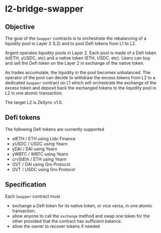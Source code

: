 # l2-bridge-swapper

## Objective

The goal of the `Swapper` contracts is to orchestrate the rebalancing of a liquidity pool in Layer 2 (L2) and to pool Defi tokens from L1 to L2.

Argent operates liquidity pools in Layer 2. Each pool is made of a Defi token (stETH, yUSDC, etc) and a native token (ETH, USDC, etc). Users can buy and sell the Defi token on the Layer 2 in exchange of the native token. 

As trades accumulate, the liquidity in the pool becomes unbalanced. The operator of the pool can decide to withdraw the excess tokens from L2 to a dedicated `Swapper` contract on L1 which will orchestrate the exchange of the excess token and deposit back the exchanged tokens to the liquidity pool in L2 in one atomic transaction.

The target L2 is ZkSync v1.0.

## Defi tokens

The following Defi tokens are currently supported

- stETH / ETH using Lido Finance
- yUSDC / USDC using Yearn
- yDAI / DAI using Yearn
- yWBTC / WBTC using Yearn
- crvStEth / ETH using Yearn
- GVT / DAI using Gro Protocol
- GVT / USDC using Gro Protocol

## Specification

Each `Swapper` contract must

- exchange a Defi token for its native token, or vice versa, in one atomic transaction.
- allow anyone to call the `exchange` method and swap one token for the other provided that the contract has sufficient balance.
- allow the owner to recover tokens if needed
